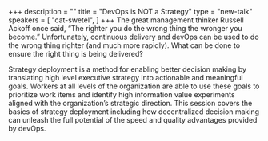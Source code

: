 +++
description = ""
title = "DevOps is NOT a Strategy"
type = "new-talk"
speakers = [
        "cat-swetel",
]
+++
The great management thinker Russell Ackoff once said, “The righter you do the wrong thing the wronger you become.” Unfortunately, continuous delivery and devOps can be used to do the wrong thing righter (and much more rapidly). What can be done to ensure the right thing is being delivered?

Strategy deployment is a method for enabling better decision making by translating high level executive strategy into actionable and meaningful goals. Workers at all levels of the organization are able to use these goals to prioritize work items and identify high information value experiments aligned with the organization’s strategic direction. This session covers the basics of strategy deployment including how decentralized decision making can unleash the full potential of the speed and quality advantages provided by devOps.